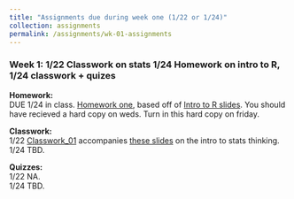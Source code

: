 ```yaml
---
title: "Assignments due during week one (1/22 or 1/24)"
collection: assignments
permalink: /assignments/wk-01-assignments
---
```


### Week 1: 1/22 Classwork on stats 1/24 Homework on intro to R, 1/24 classwork + quizes 

**Homework:**   
DUE 1/24 in class. [Homework one](https://drive.google.com/uc?export=download&id=0Bze1RelLJCQRbjREWmlaTDFYMEl5UWFRSkdWbWx6cTVEQTIw), based off of [Intro to R slides](https://drive.google.com/uc?export=download&id=1JbvarMPfxrP_P7WwqFRQIQJI7VaNNw9O). You should have recieved a hard copy on weds. Turn in this hard copy on friday.

**Classwork:**    
1/22 [Classwork_01](https://drive.google.com/uc?export=download&id=0Bze1RelLJCQRMDlaNGZHcnZyR3FDTVlETGx6dlRXdDN2TDNz) accompanies [these slides](https://drive.google.com/uc?export=download&id=10LoIiCXo_mQWX3FN8DprTFlH_yQJSaBb) on the intro to stats thinking.    
1/24 TBD.   


**Quizzes:**    
1/22 NA.  
1/24 TBD.   
